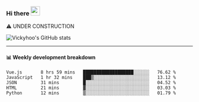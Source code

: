 ### Hi there <a href="https://www.gautamkrishnar.com/"><img src="https://media.giphy.com/media/hvRJCLFzcasrR4ia7z/giphy.gif" width="25px"></a>
⚠️ UNDER CONSTRUCTION

![Vickyhoo's GitHub stats](https://github-readme-stats.vercel.app/api?username=vickyhoo&theme=react&show_icons=true)

---

#### :bar_chart: Weekly development breakdown

<!--START_SECTION:waka-->
```text
Vue.js       8 hrs 59 mins   ███████████████████░░░░░░   76.62 % 
JavaScript   1 hr 32 mins    ███▒░░░░░░░░░░░░░░░░░░░░░   13.12 % 
JSON         31 mins         █░░░░░░░░░░░░░░░░░░░░░░░░   04.52 % 
HTML         21 mins         ▓░░░░░░░░░░░░░░░░░░░░░░░░   03.03 % 
Python       12 mins         ▒░░░░░░░░░░░░░░░░░░░░░░░░   01.79 % 
```
<!--END_SECTION:waka-->


<!--
**vickyhoo/vickyhoo** is a ✨ _special_ ✨ repository because its `README.md` (this file) appears on your GitHub profile.

Here are some ideas to get you started:

- 🔭 I’m currently working on ...
- 🌱 I’m currently learning ...
- 👯 I’m looking to collaborate on ...
- 🤔 I’m looking for help with ...
- 💬 Ask me about ...
- 📫 How to reach me: ...
- 😄 Pronouns: ...
- ⚡ Fun fact: ...
-->
